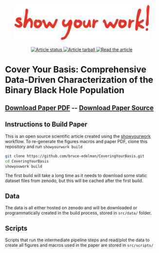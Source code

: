 <p align="center">
<a href="https://github.com/showyourwork/showyourwork">
<img width = "450" src="https://raw.githubusercontent.com/showyourwork/.github/main/images/showyourwork.png" alt="showyourwork"/>
</a>
<br>
<br>
<a href="https://github.com/bruce-edelman/CoveringYourBasis/actions/workflows/build.yml">
<img src="https://github.com/bruce-edelman/CoveringYourBasis/actions/workflows/build.yml/badge.svg?branch=main" alt="Article status"/>
</a>
<a href="https://github.com/bruce-edelman/CoveringYourBasis/raw/main-pdf/arxiv.tar.gz">
<img src="https://img.shields.io/badge/article-tarball-blue.svg?style=flat" alt="Article tarball"/>
</a>
<a href="https://github.com/bruce-edelman/CoveringYourBasis/raw/main-pdf/ms.pdf">
<img src="https://img.shields.io/badge/article-pdf-blue.svg?style=flat" alt="Read the article"/>
</a>
</p>

# Cover Your Basis: Comprehensive Data-Driven Characterization of the Binary Black Hole Population

## [Download Paper PDF](https://github.com/bruce-edelman/CoveringYourBasis/raw/main-pdf/ms.pdf) -- [Download Paper Source](https://github.com/bruce-edelman/CoveringYourBasis/raw/main-pdf/arxiv.tar.gz)

## Instructions to Build Paper

This is an open source scientific article created using the [showyourwork](https://github.com/showyourwork/showyourwork) workflow.
To re-generate the figures macros and paper PDF, clone this repository and run `showyourwork build`

```bash
git clone https://github.com/bruce-edelman/CoveringYourBasis.git
cd CoveringYourBasis
showyouwork build
```

The first build will take a long time as it needs to download some static dataset files from zenodo, but this will be cached after the first build.

## Data

The data is all either hosted on zenodo and will be downloaded or programmatically created in the build process, stored in `src/data/` folder.

## Scripts

Scripts that run the intermediate pipeline steps and read/plot the data to create all figures and macros used in the paper are stored in `src/scripts/`